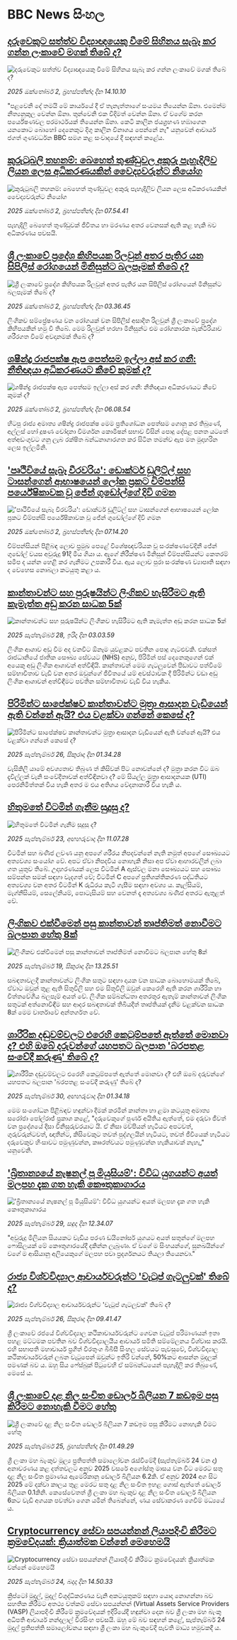 # BBC News සිංහල## [දරුවෙකුට සත්ත්ව විද්‍යාඥයෙකු වීමේ සිහිනය සැබෑ කර ගන්න ලංකාවේ මගක් තිබේ ද?](https://www.bbc.com/sinhala/articles/cdxq7lk2epgo?at_medium=RSS&at_campaign=rss?at_campaign=githubrss)![දරුවෙකුට සත්ත්ව විද්‍යාඥයෙකු වීමේ සිහිනය සැබෑ කර ගන්න ලංකාවේ මගක් තිබේ ද?](https://ichef.bbci.co.uk/ace/ws/240/cpsprodpb/bec4/live/0adf66e0-9f92-11f0-b9ae-cbef91e6ae73.jpg)_2025 ඔක්තෝබර් 2, බ්‍රහස්පතින්දා දින 14.10.10_"පළවෙනි දේ තමයි මේ කාර්යයේ දී ඒ තැනැත්තාගේ සංයමය තියෙන්න ඕනා. එමෙන්ම නීත්‍යනුකුල වෙන්න ඕනා. තුන්වෙනි එක විදිමත් වෙන්න ඕනා. ඒ වගේම කරන පර්යේෂණවල පරමාර්ථයක් තියෙන්න ඕනා. කෙටි කාලින ජයග්‍රහණ හඹාගෙන යනකොට බොහෝ දෙනෙකුට දිගු කාලින විනාශය පෙන්නේ නෑ" යනුවෙන් ආචාර්ය ජගත් ගුණවර්ධන BBC සමග කළ සංවාදයේ දී සඳහන් කළේය.## [කුරුටුබලි තහනම්: බෙහෙත් තුණ්ඩුවල අකුරු පැහැදිලිව ලියන ලෙස අධිකරණයකින් වෛද්‍යවරුන්ට නියෝග](https://www.bbc.com/sinhala/articles/c4g989xv8z0o?at_medium=RSS&at_campaign=rss?at_campaign=githubrss)![කුරුටුබලි තහනම්: බෙහෙත් තුණ්ඩුවල අකුරු පැහැදිලිව ලියන ලෙස අධිකරණයකින් වෛද්‍යවරුන්ට නියෝග](https://ichef.bbci.co.uk/ace/ws/240/cpsprodpb/5b0f/live/b5cc8b30-9dc3-11f0-a9d8-ada00bb49210.jpg)_2025 ඔක්තෝබර් 2, බ්‍රහස්පතින්දා දින 07.54.41_පැහැදිලි බෙහෙත් තුණ්ඩුවක් ජීවිතය හා මරණය අතර වෙනසක් ඇති කළ හැකි බව අධිකරණය පවසයි.## [ශ්‍රී ලංකාවේ ප්‍රදේශ කිහිපයක රිලවුන් අතර පැතිර යන සිපිලිස් රෝගයෙන් මිනිසුන්ට බලපෑමක් තිබේ ද?](https://www.bbc.com/sinhala/articles/c98drl5vl10o?at_medium=RSS&at_campaign=rss?at_campaign=githubrss)![ශ්‍රී ලංකාවේ ප්‍රදේශ කිහිපයක රිලවුන් අතර පැතිර යන සිපිලිස් රෝගයෙන් මිනිසුන්ට බලපෑමක් තිබේ ද?](https://ichef.bbci.co.uk/ace/ws/240/cpsprodpb/03d3/live/978966d0-9ebc-11f0-b741-177e3e2c2fc7.jpg)_2025 ඔක්තෝබර් 2, බ්‍රහස්පතින්දා දින 03.36.45_ලිංගිකව සම්ප්‍රේෂණය වන රෝගයක් වන සිපිලිස් අසාදිත රිලවුන් ශ්‍රී ලංකාවේ ප්‍රදේශ කිහිපයකින් හමු වී තිබේ. මෙම රිලවුන් හරහා මිනිසුන්ට එම රෝගකාරක බැක්ටීරියාව ශරීරගත වීමේ අවදානමක් තිබේ ද?## [ශෂීන්ද්‍ර රාජපක්ෂ ඇප පෙත්සම ඉල්ලා අස් කර ගනී: නීතිඥයා අධිකරණයට කීවේ කුමක් ද?](https://www.bbc.com/sinhala/articles/c7017dl0jz5o?at_medium=RSS&at_campaign=rss?at_campaign=githubrss)![ශෂීන්ද්‍ර රාජපක්ෂ ඇප පෙත්සම ඉල්ලා අස් කර ගනී: නීතිඥයා අධිකරණයට කීවේ කුමක් ද?](https://ichef.bbci.co.uk/ace/ws/240/cpsprodpb/3c96/live/b9db4670-9f54-11f0-b741-177e3e2c2fc7.jpg)_2025 ඔක්තෝබර් 2, බ්‍රහස්පතින්දා දින 06.08.54_හිටපු රාජ්‍ය අමාත්‍ය ශෂින්ද්‍ර රාජපක්ෂ මෙම ප්‍රතිශෝධන පෙත්සම ගොනු කර තිබුණේ, අල්ලස් හෝ දූෂණ චෝදනා විමර්ශන කොමිෂන් සභාව විසින් පොදු දේපළ පනත යටතේ අත්අඩංගුවට ගනු ලැබ රක්ෂිත බන්ධනාගාරගත කර සිටින තමන්ව ඇප මත මුදාහරින ලෙස ඉල්ලමිනි.## ['පෘථිවියේ සැබෑ වීරවරිය': ඩොක්ටර් ඩූලිට්ල් සහ ටාසන්ගෙන් ආභාෂයෙන් ලෝක ප්‍රකට චිම්පන්සි පර්යේෂිකාවක වූ ජේන් ගුඩෝල්ගේ දිවි ගමන](https://www.bbc.com/sinhala/articles/cx231z61z88o?at_medium=RSS&at_campaign=rss?at_campaign=githubrss)!['පෘථිවියේ සැබෑ වීරවරිය': ඩොක්ටර් ඩූලිට්ල් සහ ටාසන්ගෙන් ආභාෂයෙන් ලෝක ප්‍රකට චිම්පන්සි පර්යේෂිකාවක වූ ජේන් ගුඩෝල්ගේ දිවි ගමන](https://ichef.bbci.co.uk/ace/ws/240/cpsprodpb/0031/live/f07cc970-9f08-11f0-928c-71dbb8619e94.jpg)_2025 ඔක්තෝබර් 2, බ්‍රහස්පතින්දා දින 07.14.20_චිම්පන්සියන් පිළිබඳ ලොව ප්‍රමුඛ පෙළේ විශේෂඥවරියක වූ සංරක්ෂණවේදිනී ජේන් ගුඩෝල් වයස අවුරුදු 91දී මිය ගියා ය. ඇගේ නිරීක්ෂණ මිනිසුන් චිම්පන්සියන්ට කෙතරම් සමීප ද යන්න හෙළි කර ගැනීමට උපකාරී වීය. ඇය ලොව පුරා සංරක්ෂණ ව්‍යාපෘති සඳහා ද වෙහෙස නොබලා කටයුතු කළා ය.## [කාන්තාවන්ට සහ පුරුෂයින්ට ලිංගිකව හැසිරීමට ඇති කැමැත්ත අඩු කරන සාධක 5ක්](https://www.bbc.com/sinhala/articles/c5yv294x23lo?at_medium=RSS&at_campaign=rss?at_campaign=githubrss)![කාන්තාවන්ට සහ පුරුෂයින්ට ලිංගිකව හැසිරීමට ඇති කැමැත්ත අඩු කරන සාධක 5ක්](https://ichef.bbci.co.uk/ace/ws/240/cpsprodpb/3aae/live/6abef740-8cea-11ee-80e3-05f3c131d5c5.jpg)_2025 සැප්තැම්බර් 28, ඉරිදා දින 03.03.59_ලිංගික ආශාව අඩු වීම අද වනවිට ඕනෑම යුවළකට පවතින පොදු ගැටළුවකි.
එක්සත් රාජධානියේ ජාතික සෞඛ්‍ය සේවයට (NHS) අනුව, පිරිමින් පස් දෙනෙකුගෙන් එක් අයෙකු අඩු ලිංගික ආශාවන් අත්විඳියි. කාන්තාවන් මෙම ගැටලුවෙන් පීඩාවට පත්වීමේ සම්භාවිතාව වැඩි වන අතර ඔවුන්ගේ ජීවිතයේ යම් අවස්ථාවක දී පිරිමින්ට වඩා අඩු ලිංගික ආශාවන් අත්විඳීමට පවතින සම්භාවිතාව වැඩි විය හැකිය.## [පිරිමින්ට සාපේක්ෂව කාන්තාවන්ට මුත්‍රා ආසාදන වැඩියෙන් ඇති වන්නේ ඇයි? එය වළක්වා ගන්නේ කෙසේ ද?](https://www.bbc.com/sinhala/articles/c4gj5q5vqglo?at_medium=RSS&at_campaign=rss?at_campaign=githubrss)![පිරිමින්ට සාපේක්ෂව කාන්තාවන්ට මුත්‍රා ආසාදන වැඩියෙන් ඇති වන්නේ ඇයි? එය වළක්වා ගන්නේ කෙසේ ද?](https://ichef.bbci.co.uk/ace/ws/240/cpsprodpb/8fe1/live/b41fd260-9a9e-11f0-92db-77261a15b9d2.jpg)_2025 සැප්තැම්බර් 26, සිකුරාදා දින 01.34.28_වැසිකිලි යාමේ අවශ්‍යතාව තිබුණ ත් කිසිවක් පිට නොවන්නේ ද? මුත්‍රා කරන විට ඔබ දැවිල්ලක් වැනි සංවේදීතාවක් අත්විඳිනවා ද? මේ සියල්ල මුත්‍රා ආසාදනයක (UTI) පෙරනිමිත්තක් විය හැකි අතර ම එය අතිශය වේදනාකාරී විය හැකි ය.## [හිතුමතේ විටමින් ගැනීම සුදුසු ද?](https://www.bbc.com/sinhala/articles/c2lxjzz1ldvo?at_medium=RSS&at_campaign=rss?at_campaign=githubrss)![හිතුමතේ විටමින් ගැනීම සුදුසු ද?](https://ichef.bbci.co.uk/ace/ws/240/cpsprodpb/9ca3/live/abb6a170-986f-11f0-af62-91486a511a31.jpg)_2025 සැප්තැම්බර් 23, අඟහරුවාදා දින 11.07.28_විටමින් සහ ඛණිජ ලවණ යනු අපගේ ශරීරය නිපදවන්නේ නැති නමුත් අපගේ සෞඛ්‍යයට අත්‍යවශ්‍ය සංයෝග වේ. අපට ඒවා නිපදවිය නොහැකි නිසා අප ඒවා ආහාරවලින් ලබා ගත යුතුව තිබේ.
උදාහරණයක් ලෙස විටමින් A ඇස්වල මනා සෞඛ්‍යයට සහ සෞඛ්‍ය සම්පන්න සමක් සඳහා වැදගත් වේ; විටමින් C අපගේ ප්‍රතිශක්තිකරණ පද්ධතියට අත්‍යවශ්‍ය වන අතර විටමින් K රුධිරය කැටි ගැසීම සඳහා අවශ්‍ය‍ ය. කැල්සියම්, මැග්නීසියම්, සෙලේනියම්, පොටෑසියම් සහ වෙනත් දෑ අත්‍යවශ්‍ය ඛණිජ අතරට ඇතුළත් වේ.## [ලිංගිකව එක්වීමෙන් පසු කාන්තාවන් තෘප්තිමත් නොවීමට බලපාන හේතු 8ක්](https://www.bbc.com/sinhala/articles/cy7pn373e6yo?at_medium=RSS&at_campaign=rss?at_campaign=githubrss)![ලිංගිකව එක්වීමෙන් පසු කාන්තාවන් තෘප්තිමත් නොවීමට බලපාන හේතු 8ක්](https://ichef.bbci.co.uk/ace/ws/240/cpsprodpb/b7bb/live/44bb85b0-9475-11f0-84c8-99de564f0440.jpg)_2025 සැප්තැම්බර් 19, සිකුරාදා දින 13.25.51_සබඳතාවලදී කාන්තාවන්ට ලිංගික සතුට සඳහා දායක වන සාධක බොහොමයක් තිබේ, ඒවාට ඔවුන් තුළ ඇති සිතුවිලි සහ එම සිතුවිලි ඔවුන් කෙරෙහි ඇති කරන ශාරීරික හා චිත්තවේගීය බලපෑම් අයත් වේ.
ලිංගික සම්බන්ධතා අතරතුර ඇතැම් කාන්තාවන් ලිංගික සතුටක් අත්නොවිඳීම සහ ආදර සබඳතාවක් තිබියදීත් තෘප්තියක් දැනීම වළක්වන සාධක 8ක් මෙම වාර්තාවේ අන්තර්ගත වේ.## [ශාරීරික දඬුවම්වලට එරෙහි කෙටුම්පතේ ඇත්තේ මොනවා ද? එහි ඔබේ දරුවන්ගේ යහපතට බලපාන 'බරපතළ සංවේදී කරුණු' තිබේ ද?](https://www.bbc.com/sinhala/articles/c3vz69px1ylo?at_medium=RSS&at_campaign=rss?at_campaign=githubrss)![ශාරීරික දඬුවම්වලට එරෙහි කෙටුම්පතේ ඇත්තේ මොනවා ද? එහි ඔබේ දරුවන්ගේ යහපතට බලපාන 'බරපතළ සංවේදී කරුණු' තිබේ ද?](https://ichef.bbci.co.uk/ace/ws/240/cpsprodpb/68d8/live/7c90e950-9d33-11f0-82af-53ec555e619b.jpg)_2025 සැප්තැම්බර් 30, අඟහරුවාදා දින 01.34.18_මෙම සංශෝධන පිළිබඳව හඳුන්වා දීමක් කරමින් කාන්තා හා ළමා කටයුතු අමාත්‍ය සරෝජා පෝල්රාජ් ප්‍රකාශ කළේ, "දරුවෙකුගේ පූර්ණ අයිතිය ඇත්තේ, එම දරුවා ජීවත් වන ප්‍රදේශයේ දිසා විනිසුරුවරයාට යි. ඒ නිසා මව්පියන් හැටියට අපටවත්, ගුරුවරුන්ටවත්, ඥාතීන්ට, කිසිවෙකුට තවත් පුද්ගලයින් හැටියට, තවත් ජීවියෙක් හැටියට දරුවෙකුව හිංසාවට පමුණුවන්න, කෲරත්වයට පමුණුවන්න හැකියාවක් නැහැ," යනුවෙනි.## ['බ්‍රිතාන්‍යයේ නැෂනල් පූ මියුසියම්': විවිධ යුගයන්ට අයත් මලපහ දැක ගත හැකි කෞතුකාගාරය](https://www.bbc.com/sinhala/articles/cx2xp9kjpp0o?at_medium=RSS&at_campaign=rss?at_campaign=githubrss)!['බ්‍රිතාන්‍යයේ නැෂනල් පූ මියුසියම්': විවිධ යුගයන්ට අයත් මලපහ දැක ගත හැකි කෞතුකාගාරය](https://ichef.bbci.co.uk/ace/ws/240/cpsprodpb/7684/live/e9c27900-9d31-11f0-928c-71dbb8619e94.png)_2025 සැප්තැම්බර් 29, සඳුදා දින 12.34.07_"අවුරුදු මිලියන සියයකට වැඩිය පරණ ඩයිනෝසර් යුගයට අයත් සතුන්ගේ මලපහ ෆොසිලයක් මේ කෞතුගාරයේදී දකින්න ලැබුණා. ඒ වගේ ම සිංහයන්ගේ, සුනඛයින්ගේ වගේ ම ආසියානු අලියෙකුගේ මලපහ පවා ප්‍රදර්ශනයට තියලා තියෙනවා."## [රාජ්‍ය විශ්වවිද්‍යාල ආචාර්යවරුන්ට 'වැටුප් ගැටලුවක්' තිබේ ද? ](https://www.bbc.com/sinhala/articles/c7v10rd94mro?at_medium=RSS&at_campaign=rss?at_campaign=githubrss)![රාජ්‍ය විශ්වවිද්‍යාල ආචාර්යවරුන්ට 'වැටුප් ගැටලුවක්' තිබේ ද? ](https://ichef.bbci.co.uk/ace/ws/240/cpsprodpb/924b/live/9c8f6de0-9abc-11f0-b832-7b9888705b9b.jpg)_2025 සැප්තැම්බර් 26, සිකුරාදා දින 09.41.47_ශ්‍රී ලංකාවේ රජයේ විශ්වවිද්‍යාල කථිකාචාර්යවරුන්ට ගෙවන වැටුප් පරිමාණයන් ඉතා පහළ මට්ටමක පවතින බව විශ්වවිද්‍යාලයීය ආචාර්ය සමිති සම්මේලනය විශ්වාස කරයි.
එහි සභාපති මහාචාර්ය ප්‍රගීත් වීරතුංග බීබීසී සිංහල සේවයට පැවසුවේ, විශ්වවිද්‍යාල කථිකාචාර්යවරුන් ලබන වැටුපෙන් ඔවුන්ට ඉතිරි වන්නේ, 50%කට ආසන්න මුදලක් පමණක් බව ය.
ඔහු සිය ෆේස්බුක් පිටුවෙහි ඒ සම්බන්ධයෙන් පැහැදිලි කර තිබුණේ, මෙසේ ය.## [ශ්‍රී ලංකාවේ දළ නිල සංචිත ඩොලර් බිලියන 7 කඩඉම පසු කිරීමට නොහැකි වීමට හේතු](https://www.bbc.com/sinhala/articles/cder6r9xxl9o?at_medium=RSS&at_campaign=rss?at_campaign=githubrss)![ශ්‍රී ලංකාවේ දළ නිල සංචිත ඩොලර් බිලියන 7 කඩඉම පසු කිරීමට නොහැකි වීමට හේතු](https://ichef.bbci.co.uk/ace/ws/240/cpsprodpb/f307/live/1258e8e0-9977-11f0-8717-17ff87ac5f38.jpg)_2025 සැප්තැම්බර් 25, බ්‍රහස්පතින්දා දින 01.49.29_ශ්‍රී ලංකා මහ බැංකුව මූල්‍ය ප්‍රතිපත්ති සමාලෝචන රැස්වීමේදී (සැප්තැම්බර් 24 වන දා) අනාවරණය කළ දත්තවලට අනුව 2025 වසරේ අගෝස්තු මාසය වන විට මෙරට සතු දළ නිල සංචිත ප්‍රමාණය ඇමෙරිකානු ඩොලර් බිලියන 6.2කි.
ඒ අනුව 2024 අග සිට 2025 මේ දක්වා කාලය තුළ මෙරට සතු දළ නිල සංචිත ඉහළ ගොස් ඇත්තේ ඩොලර් බිලියන 0.1කිනි.
කෙසේවෙතත් ශ්‍රී ලංකා මහ බැංකුව දළ නිල සංචිත ඩොලර් බිලියන 6කට වැඩි අගයක පවත්වා ගෙන යමින් තිබෙන්නේ, ණය සේවාකරණ ගෙවීම් මධ්‍යයේ ය.## [Cryptocurrency සේවා සපයන්නන් ලියාපදිංචි කිරීමට ක්‍රමවේදයක්: ක්‍රියාත්මක වන්නේ මෙහෙමයි](https://www.bbc.com/sinhala/articles/cwy8e8w2d7xo?at_medium=RSS&at_campaign=rss?at_campaign=githubrss)![Cryptocurrency සේවා සපයන්නන් ලියාපදිංචි කිරීමට ක්‍රමවේදයක්: ක්‍රියාත්මක වන්නේ මෙහෙමයි](https://ichef.bbci.co.uk/ace/ws/240/cpsprodpb/342c/live/7cfb8fb0-99ca-11f0-928c-71dbb8619e94.jpg)_2025 සැප්තැම්බර් 24, බදාදා දින 14.50.33_ක්‍රිප්ටෝ මුදල්, මුදල් විශුද්ධිකරණය වැනි අකටයුතුකම් සඳහා යොදා නොගන්නා බව සහතික කිරීමට අතථ්‍ය වත්කම් සේවා සපයන්නන් (Virtual Assets Service Providers (VASP) ලියාපදිංචි කිරීමේ ක්‍රමවේදයක් ඉදිරියේදී හඳුන්වා දෙන බව ශ්‍රී ලංකා මහ බැංකු අධිපති ආචාර්ය නන්දලාල් වීරසිංහ පවසයි.
ඔහු මේ බව සඳහන් කළේ, සැප්තැම්බර් 24 මුදල් ප්‍රතිපත්ති සමාලෝචනය සඳහා ශ්‍රී ලංකා මහ බැංකුවේදී පැවති මාධ්‍ය හමුවකදී ය.
